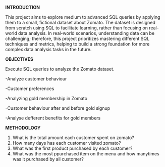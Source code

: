 **INTRODUCTION**

This project aims to explore medium to advanced SQL queries by applying them to a small, fictional dataset about Zomato. The dataset is designed from scratch using SQL to facilitate learning, 
rather than focusing on real-world data analysis. In real-world scenarios, understanding data can be challenging; therefore, this project prioritizes mastering different SQL techniques and metrics, 
helping to build a strong foundation for more complex data analysis tasks in the future.

**OBJECTIVES**

Execute SQL queries to analyze the Zomato dataset.

-Analyze customer behaviour

-Customer preferences

-Analyzing gold membership in Zomato

-Customer behaviour after and before gold signup

-Analyse defferent benefits for gold members

**METHODOLOGY**

1. What is the total amount each customer spent on zomato?
2. How many days has each customer visited zomato?
3. What was the first product purchased by each customer?
4. What was the most ppurchased item on the menu and how manytimes was it purchased by all customer?

